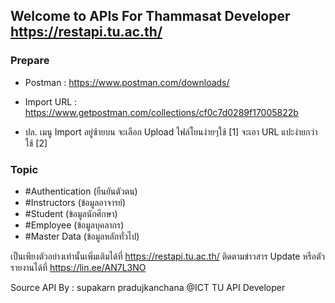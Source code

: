 ## Welcome to APIs For Thammasat Developer  https://restapi.tu.ac.th/

### Prepare ###

- Postman : https://www.postman.com/downloads/
 
- Import URL : https://www.getpostman.com/collections/cf0c7d0289f17005822b

- ปล. เมนู Import อยู่ซ้ายบน จะเลือก Upload ไฟล์โยนง่ายๆใช้ [1] จะเอา URL แปะง่ายกว่าใช้ [2]

### Topic ###

- #Authentication (ยืนยันตัวตน)
- #Instructors (ข้อมูลอาจารย์)
- #Student (ข้อมูลนักศึกษา)
- #Employee (ข้อมูลบุคลากร)
- #Master Data (ข้อมูลหลักทั่วไป)

เป็นเพียงตัวอย่างเท่านั้นเพิ่มเติมได้ที่ https://restapi.tu.ac.th/
ติดตามข่าวสาร Update หรือตัว รายงานได้ที่ https://lin.ee/AN7L3NO


Source API By : supakarn pradujkanchana @ICT TU API Developer
      
